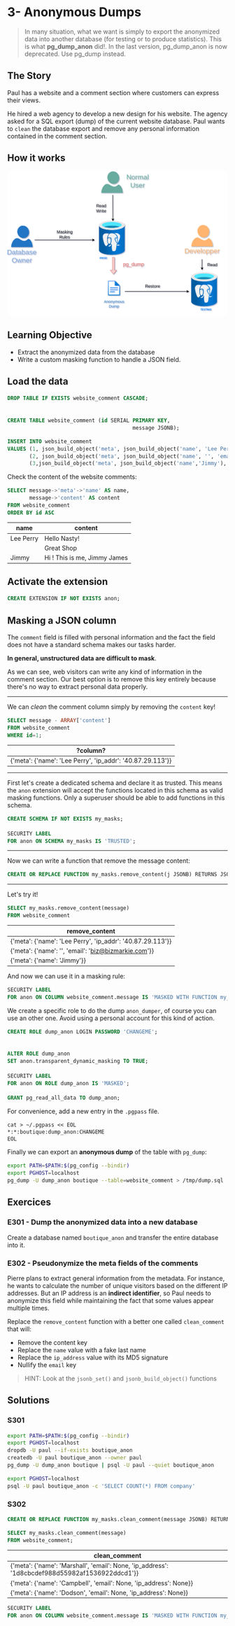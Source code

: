 # 3- Anonymous Dumps

> In many situation, what we want is simply to export the anonymized
> data into another database (for testing or to produce statistics).
> This is what **pg_dump_anon** did!.
> In the last version, pg_dump_anon is now deprecated. Use pg_dump instead.

## The Story

Paul has a website and a comment section where customers can express
their views.

He hired a web agency to develop a new design for his website. The
agency asked for a SQL export (dump) of the current website database.
Paul wants to `clean` the database export and remove any personal
information contained in the comment section.

## How it works

![](../images/anon-Dump.drawio.png)

## Learning Objective

-   Extract the anonymized data from the database
-   Write a custom masking function to handle a JSON field.

## Load the data

``` sql
DROP TABLE IF EXISTS website_comment CASCADE;


CREATE TABLE website_comment (id SERIAL PRIMARY KEY,
                                        message JSONB);
```

``` sql
INSERT INTO website_comment
VALUES (1, json_build_object('meta', json_build_object('name', 'Lee Perry', 'ip_addr','40.87.29.113'), 'content', 'Hello Nasty!')),
       (2, json_build_object('meta', json_build_object('name', '', 'email', 'biz@bizmarkie.com'), 'content', 'Great Shop')),
       (3,json_build_object('meta', json_build_object('name','Jimmy'), 'content','Hi ! This is me, Jimmy James'));
```

Check the content of the website comments:

``` sql
SELECT message->'meta'->'name' AS name,
       message->'content' AS content
FROM website_comment
ORDER BY id ASC
```

| name      | content                      |
|-----------|------------------------------|
| Lee Perry | Hello Nasty!                 |
|           | Great Shop                   |
| Jimmy     | Hi ! This is me, Jimmy James |

## Activate the extension

``` sql
CREATE EXTENSION IF NOT EXISTS anon;
```

## Masking a JSON column

The `comment` field is filled with personal information and the fact the
field does not have a standard schema makes our tasks harder.

**In general, unstructured data are difficult to mask**.

As we can see, web visitors can write any kind of information in the
comment section. Our best option is to remove this key entirely because
there's no way to extract personal data properly.

------------------------------------------------------------------------

We can *clean* the comment column simply by removing the `content` key!

``` sql
SELECT message - ARRAY['content']
FROM website_comment
WHERE id=1;
```

| ?column?                                                             |
|----------------------------------------------------------------------|
| {\'meta\': {\'name\': \'Lee Perry\', \'ip_addr\': \'40.87.29.113\'}} |

------------------------------------------------------------------------

First let's create a dedicated schema and declare it as trusted. This
means the `anon` extension will accept the functions located in this
schema as valid masking functions. Only a superuser should be able to
add functions in this schema.

``` sql
CREATE SCHEMA IF NOT EXISTS my_masks;

SECURITY LABEL
FOR anon ON SCHEMA my_masks IS 'TRUSTED';
```

------------------------------------------------------------------------

Now we can write a function that remove the message content:

``` sql
CREATE OR REPLACE FUNCTION my_masks.remove_content(j JSONB) RETURNS JSONB AS $func$ SELECT j - ARRAY['content'] $func$ LANGUAGE SQL ;
```

------------------------------------------------------------------------

Let's try it!

``` sql
SELECT my_masks.remove_content(message)
FROM website_comment
```

| remove_content                                                       |
|----------------------------------------------------------------------|
| {\'meta\': {\'name\': \'Lee Perry\', \'ip_addr\': \'40.87.29.113\'}} |
| {\'meta\': {\'name\': \'\', \'email\': \'biz@bizmarkie.com\'}}       |
| {\'meta\': {\'name\': \'Jimmy\'}}                                    |

And now we can use it in a masking rule:

``` sql
SECURITY LABEL
FOR anon ON COLUMN website_comment.message IS 'MASKED WITH FUNCTION my_masks.remove_content(message)';
```

We create a specific role to do the dump `anon_dumper`, of course you can use an other one. Avoid using a personal account for this kind of action.
``` sql
CREATE ROLE dump_anon LOGIN PASSWORD 'CHANGEME';


ALTER ROLE dump_anon
SET anon.transparent_dynamic_masking TO TRUE;

SECURITY LABEL
FOR anon ON ROLE dump_anon IS 'MASKED';

GRANT pg_read_all_data TO dump_anon;
```

For convenience, add a new entry in the `.pgpass` file.

``` console
cat > ~/.pgpass << EOL
*:*:boutique:dump_anon:CHANGEME
EOL
```

Finally we can export an **anonymous dump** of the table with `pg_dump`:

``` bash
export PATH=$PATH:$(pg_config --bindir)
export PGHOST=localhost
pg_dump -U dump_anon boutique --table=website_comment > /tmp/dump.sql
```

## Exercices

### E301 - Dump the anonymized data into a new database

Create a database named `boutique_anon` and transfer the entire database
into it.

### E302 - Pseudonymize the meta fields of the comments

Pierre plans to extract general information from the metadata. For
instance, he wants to calculate the number of unique visitors based on
the different IP addresses. But an IP address is an **indirect
identifier**, so Paul needs to anonymize this field while maintaining
the fact that some values appear multiple times.

Replace the `remove_content` function with a better one called
`clean_comment` that will:

-   Remove the content key
-   Replace the `name` value with a fake last name
-   Replace the `ip_address` value with its MD5 signature
-   Nullify the `email` key

> HINT: Look at the `jsonb_set()` and `jsonb_build_object()` functions

## Solutions

### S301

``` bash
export PATH=$PATH:$(pg_config --bindir)
export PGHOST=localhost
dropdb -U paul --if-exists boutique_anon
createdb -U paul boutique_anon --owner paul
pg_dump -U dump_anon boutique | psql -U paul --quiet boutique_anon
```

``` bash
export PGHOST=localhost
psql -U paul boutique_anon -c 'SELECT COUNT(*) FROM company'
```

### S302

``` sql
CREATE OR REPLACE FUNCTION my_masks.clean_comment(message JSONB) RETURNS JSONB VOLATILE LANGUAGE SQL AS $func$ SELECT jsonb_set( message, ARRAY['meta'], jsonb_build_object( 'name',anon.fake_last_name(), 'ip_address', md5((message->'meta'->'ip_addr')::TEXT), 'email', NULL ) ) - ARRAY['content']; $func$;
```

``` sql
SELECT my_masks.clean_comment(message)
FROM website_comment;
```

| clean_comment |
|----|
| {\'meta\': {\'name\': \'Marshall\', \'email\': None, \'ip_address\': \'1d8cbcdef988d55982af1536922ddcd1\'}} |
| {\'meta\': {\'name\': \'Campbell\', \'email\': None, \'ip_address\': None}} |
| {\'meta\': {\'name\': \'Dodson\', \'email\': None, \'ip_address\': None}} |

``` sql
SECURITY LABEL
FOR anon ON COLUMN website_comment.message IS 'MASKED WITH FUNCTION my_masks.clean_comment(message)';
```
